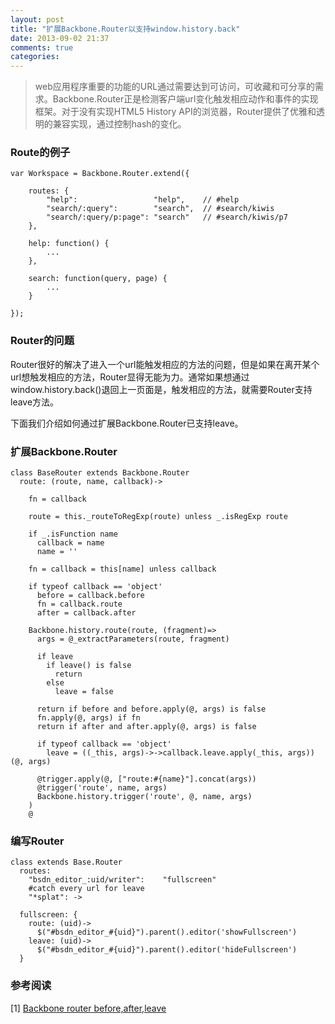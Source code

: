```yaml
---
layout: post
title: "扩展Backbone.Router以支持window.history.back"
date: 2013-09-02 21:37
comments: true
categories: 
---
```

> web应用程序重要的功能的URL通过需要达到可访问，可收藏和可分享的需求。Backbone.Router正是检测客户端url变化触发相应动作和事件的实现框架。对于没有实现HTML5 History API的浏览器，Router提供了优雅和透明的兼容实现，通过控制hash的变化。


### Route的例子

	var Workspace = Backbone.Router.extend({

  		routes: {
    		"help":                 "help",    // #help
    		"search/:query":        "search",  // #search/kiwis
    		"search/:query/p:page": "search"   // #search/kiwis/p7
  		},

  		help: function() {
    		...
  		},

  		search: function(query, page) {
    		...
  		}

	});
	
<!-- more -->
	
### Router的问题

Router很好的解决了进入一个url能触发相应的方法的问题，但是如果在离开某个url想触发相应的方法，Router显得无能为力。通常如果想通过window.history.back()退回上一页面是，触发相应的方法，就需要Router支持leave方法。

下面我们介绍如何通过扩展Backbone.Router已支持leave。

### 扩展Backbone.Router

	class BaseRouter extends Backbone.Router
      route: (route, name, callback)->

        fn = callback

        route = this._routeToRegExp(route) unless _.isRegExp route

        if _.isFunction name
          callback = name
          name = ''

        fn = callback = this[name] unless callback

        if typeof callback == 'object'
          before = callback.before
          fn = callback.route
          after = callback.after

        Backbone.history.route(route, (fragment)=>
          args = @_extractParameters(route, fragment)

          if leave
            if leave() is false
              return
            else
              leave = false

          return if before and before.apply(@, args) is false
          fn.apply(@, args) if fn
          return if after and after.apply(@, args) is false

          if typeof callback == 'object'
            leave = ((_this, args)->->callback.leave.apply(_this, args))(@, args)

          @trigger.apply(@, ["route:#{name}"].concat(args))
          @trigger('route', name, args)
          Backbone.history.trigger('route', @, name, args)
        )
        @


### 编写Router

	class extends Base.Router
      routes:
    	"bsdn_editor_:uid/writer":    "fullscreen"
      	#catch every url for leave
      	"*splat": ->

      fullscreen: {
      	route: (uid)->
          $("#bsdn_editor_#{uid}").parent().editor('showFullscreen')
      	leave: (uid)->
          $("#bsdn_editor_#{uid}").parent().editor('hideFullscreen')
   	  }


### 参考阅读
[1] [Backbone router before,after,leave](https://gist.github.com/corpix/1972890)